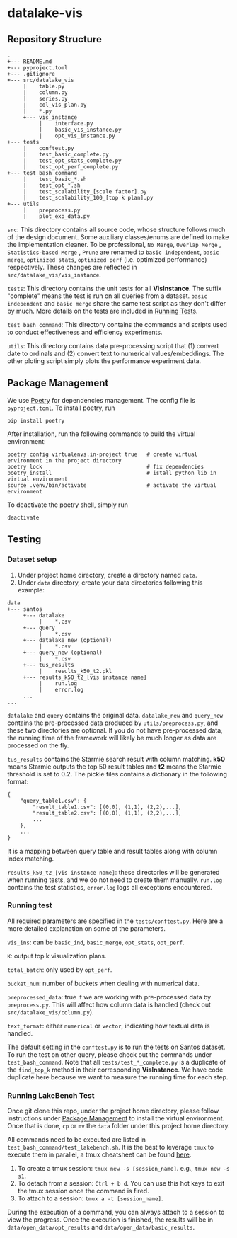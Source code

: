# datalake-vis

## Repository Structure
```
.
+--- README.md
+--- pyproject.toml
+--- .gitignore
+--- src/datalake_vis
     |    table.py
     |    column.py
     |    series.py
     |    col_vis_plan.py
     |    *.py
     +--- vis_instance
          |    interface.py
          |    basic_vis_instance.py
          |    opt_vis_instance.py
+--- tests
     |    conftest.py
     |    test_basic_complete.py
     |    test_opt_stats_complete.py
     |    test_opt_perf_complete.py
+--- test_bash_command
     |    test_basic_*.sh
     |    test_opt_*.sh
     |    test_scalability_[scale factor].py
     |    test_scalability_100_[top k plan].py
+--- utils
     |    preprocess.py
     |    plot_exp_data.py
```
`src`: This directory contains all source code, whose structure follows much of the design document. Some auxiliary classes/enums are defined to make the implementation cleaner. To be professional, `No Merge`, `Overlap Merge` , `Statistics-based Merge` , `Prune` are renamed to `basic independent`, `basic merge`, `optimized stats`, `optimized perf` (i.e. optimized performance) respectively. These changes are reflected in `src/datalake_vis/vis_instance`.

`tests`: This directory contains the unit tests for all **VisInstance**. The suffix "complete" means the test is run on all queries from a dataset. `basic independent` and `basic merge` share the same test script as they don't differ by much. More details on the tests are included in [Running Tests](#testing).

`test_bash_command`: This directory contains the commands and scripts used to conduct effectiveness and efficiency experiments.

`utils`: This directory contains data pre-processing script that (1) convert date to ordinals and (2) convert text to numerical values/embeddings. The other ploting script simply plots the performance experiment data.

## Package Management
We use [Poetry](https://python-poetry.org/) for dependencies management. The config file is `pyproject.toml`. To install poetry, run
```
pip install poetry
```
After installation, run the following commands to build the virtual environment:
```
poetry config virtualenvs.in-project true   # create virtual environment in the project directory
poetry lock                                 # fix dependencies
poetry install                              # istall python lib in virtual environment
source .venv/bin/activate                   # activate the virtual environment
```
To deactivate the poetry shell, simply run
```
deactivate
```

## Testing
### Dataset setup
1. Under project home directory, create a directory named `data`.
2. Under `data` directory, create your data directories following this example:
```
data
+--- santos
     +--- datalake
          |    *.csv
     +--- query
          |    *.csv
     +--- datalake_new (optional)
          |    *.csv
     +--- query_new (optional)
          |    *.csv
     +--- tus_results
          |    results_k50_t2.pkl
     +--- results_k50_t2_[vis instance name]
          |    run.log
          |    error.log
     ...
...
```
`datalake` and `query` contains the original data. `datalake_new` and `query_new` contains the pre-processed data produced by `utils/preprocess.py`, and these two directories are optional. If you do not have pre-processed data, the running time of the framework will likely be much longer as data are processed on the fly.

`tus_results` contains the Starmie search result with column matching. **k50** means Starmie outputs the top 50 result tables and **t2** means the Starmie threshold is set to 0.2. The pickle files contains a dictionary in the following format:
```
{
    "query_table1.csv": {
        "result_table1.csv": [(0,0), (1,1), (2,2),...],
        "result_table2.csv": [(0,0), (1,1), (2,2),...],
        ...
    },
    ...
}
```
It is a mapping between query table and result tables along with column index matching.

`results_k50_t2_[vis instance name]`: these directories will be generated when running tests, and we do not need to create them manually. `run.log` contains the test statistics, `error.log` logs all exceptions encountered.


### Running test
All required parameters are specified in the `tests/conftest.py`. Here are a more detailed explanation on some of the parameters.

`vis_ins`: can be `basic_ind`, `basic_merge`, `opt_stats`, `opt_perf`.

`K`: output top k visualization plans.

`total_batch`: only used by `opt_perf`. 

`bucket_num`: number of buckets when dealing with numerical data.

`preprocessed_data`: true if we are working with pre-processed data by `preprocess.py`. This will affect how column data is handled (check out `src/datalake_vis/column.py`).

`text_format`: either `numerical` or `vector`, indicating how textual data is handled.

The default setting in the `conftest.py` is to run the tests on Santos dataset. To run the test on other query, please check out the commands under `test_bash_command`. Note that all `tests/test_*_complete.py` is a duplicate of the `find_top_k` method in their corresponding **VisInstance**. We have code duplicate here because we want to measure the running time for each step.

### Running LakeBench Test
Once git clone this repo, under the project home directory, please follow instructions under [Package Management](#package-management) to install the virtual environment. Once that is done, `cp` or `mv` the `data` folder under this project home directory. 

All commands need to be executed are listed in `test_bash_command/test_lakebench.sh`. It is the best to leverage `tmux` to execute them in parallel, a tmux cheatsheet can be found [here](https://tmuxcheatsheet.com/). 

1. To create a tmux session: `tmux new -s [session_name]`. e.g., `tmux new -s s1`.
2. To detach from a session: `Ctrl + b d`. You can use this hot keys to exit the tmux session once the command is fired.
3. To attach to a session: `tmux a -t [session_name]`.

During the execution of a command, you can always attach to a session to view the progress. Once the execution is finished, the results will be in `data/open_data/opt_results` and `data/open_data/basic_results`.

